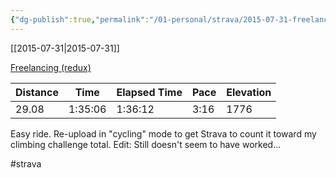```yaml
---
{"dg-publish":true,"permalink":"/01-personal/strava/2015-07-31-freelancing-redux/"}
---
```



[[2015-07-31\|2015-07-31]]

[Freelancing (redux)](https://www.strava.com/activities/360006007)

| Distance | Time    | Elapsed Time | Pace | Elevation |
| -------- | ------- | ------------ | ---- | --------- |
| 29.08    | 1:35:06 | 1:36:12      | 3:16 | 1776      |


Easy ride. Re-upload in "cycling" mode to get Strava to count it toward my climbing challenge total. Edit: Still doesn't seem to have worked...

#strava
